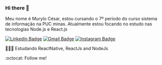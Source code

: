 ### Hi there 👋


Meu nome é Murylo César,  estou cursando o 7º período do curso sistema de informação na PUC minas.
Atualmente estou focando no estudo nas tecnologias Node.js e React.js 


[![Linkedin Badge](https://img.shields.io/badge/linkedin-%230077B5.svg?&style=flat-square&logo=linkedin&logoColor=white)](https://www.linkedin.com/in/murylocesar/) [![Gmail Badge](https://img.shields.io/badge/-Mail-c14438?style=flat-square&logo=Gmail&logoColor=white&link=mailto:murylocesar2014@gmail.com)](mailto:murylocesar2014@gmail.com) [![Instagram Badge](https://img.shields.io/badge/instagram-%23E4405F.svg?&style=flat-square&logo=instagram&logoColor=white)](https://www.instagram.com/murylo.cesar/) 


👨🏻‍💻  Estudando ReactNative, ReactJs and NodeJs


:octocat: Follow me!


<!--
**murylocesar/murylocesar** is a ✨ _special_ ✨ repository because its `README.md` (this file) appears on your GitHub profile.

Here are some ideas to get you started:

- 🔭 I’m currently working on ...
- 🌱 I’m currently learning ...
- 👯 I’m looking to collaborate on ...
- 🤔 I’m looking for help with ...
- 💬 Ask me about ...
- 📫 How to reach me: ...
- 😄 Pronouns: ...
- ⚡ Fun fact: ...
-->
